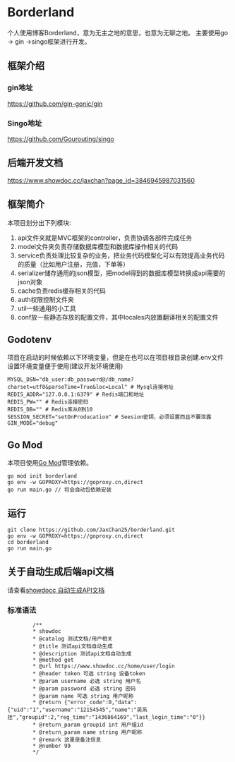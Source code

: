 # Borderland

个人使用博客Borderland，意为无主之地的意思，也意为无聊之地。
主要使用go -> gin ->singo框架进行开发。

## 框架介绍

### gin地址
https://github.com/gin-gonic/gin

### Singo地址
https://github.com/Gourouting/singo

## 后端开发文档
https://www.showdoc.cc/jaxchan?page_id=3846945987031560

## 框架简介

本项目划分出下列模块:

1. api文件夹就是MVC框架的controller，负责协调各部件完成任务
2. model文件夹负责存储数据库模型和数据库操作相关的代码
3. service负责处理比较复杂的业务，把业务代码模型化可以有效提高业务代码的质量（比如用户注册，充值，下单等）
4. serializer储存通用的json模型，把model得到的数据库模型转换成api需要的json对象
5. cache负责redis缓存相关的代码
6. auth权限控制文件夹
7. util一些通用的小工具
8. conf放一些静态存放的配置文件，其中locales内放置翻译相关的配置文件

## Godotenv

项目在启动的时候依赖以下环境变量，但是在也可以在项目根目录创建.env文件设置环境变量便于使用(建议开发环境使用)

```shell
MYSQL_DSN="db_user:db_password@/db_name?charset=utf8&parseTime=True&loc=Local" # Mysql连接地址
REDIS_ADDR="127.0.0.1:6379" # Redis端口和地址
REDIS_PW="" # Redis连接密码
REDIS_DB="" # Redis库从0到10
SESSION_SECRET="setOnProducation" # Seesion密钥，必须设置而且不要泄露
GIN_MODE="debug"
```

## Go Mod

本项目使用[Go Mod](https://github.com/golang/go/wiki/Modules)管理依赖。

```shell
go mod init borderland
go env -w GOPROXY=https://goproxy.cn,direct
go run main.go // 将会自动包依赖安装
```

## 运行

```shell
git clone https://github.com/JaxChan25/borderland.git
go env -w GOPROXY=https://goproxy.cn,direct
cd borderland
go run main.go
```

## 关于自动生成后端api文档
请查看[showdocc 自动生成API文档](https://www.showdoc.cc/page/741656402509783)

### 标准语法
```
        /**
        * showdoc
        * @catalog 测试文档/用户相关
        * @title 测试api文档自动生成
        * @description 测试api文档自动生成
        * @method get
        * @url https://www.showdoc.cc/home/user/login
        * @header token 可选 string 设备token 
        * @param username 必选 string 用户名 
        * @param password 必选 string 密码  
        * @param name 可选 string 用户昵称  
        * @return {"error_code":0,"data":{"uid":"1","username":"12154545","name":"吴系挂","groupid":2,"reg_time":"1436864169","last_login_time":"0"}}
        * @return_param groupid int 用户组id
        * @return_param name string 用户昵称
        * @remark 这里是备注信息
        * @number 99
        */
```

